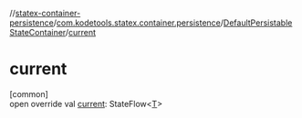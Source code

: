//[statex-container-persistence](../../../index.md)/[com.kodetools.statex.container.persistence](../index.md)/[DefaultPersistableStateContainer](index.md)/[current](current.md)

# current

[common]\
open override val [current](current.md): StateFlow&lt;[T](index.md)&gt;
